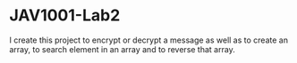# JAV1001-Lab2
I create this project to encrypt or decrypt a message as well as to create an array, to search element in an array and to reverse that array. 

